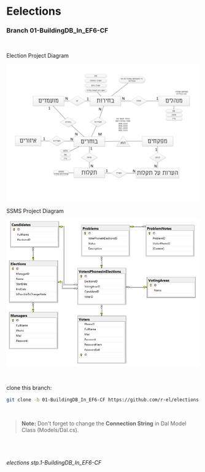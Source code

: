 # Eelections

### **Branch 01-BuildingDB_In_EF6-CF**

<br>

Election Project Diagram

<p align="center"><img src="Election Project Diagram.jpg" > </p>



SSMS Project Diagram

<p align="center"><img src="SSMS Project Diagram.png" > </p>

<br>

clone this branch:

```sh
git clone -b 01-BuildingDB_In_EF6-CF https://github.com/r-el/elections.git
```

<br>

> **Note:** Don't forget to change the **Connection String** in Dal Model Class (Models/Dal.cs).

<br>
<br>

###### elections stp.1-BuildingDB_In_EF6-CF
